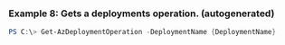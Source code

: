 
### Example 8: Gets a deployments operation. (autogenerated)
```powershell
PS C:\> Get-AzDeploymentOperation -DeploymentName {DeploymentName}


